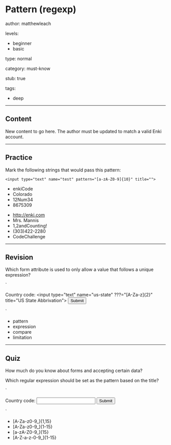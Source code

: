 # Pattern (regexp)
author: matthewleach

levels:
  - beginner
  - basic

type: normal

category: must-know

stub: true

tags:
  - deep


---
## Content

New content to go here. The author must be updated to match a valid Enki account.

---
## Practice

Mark the following strings that would pass this pattern: 

`<input type="text" name="test" pattern="[a-zA-Z0-9]{10}" title="">`

+ enkiCode
+ Colorado
+ 12Num34
+ 8675309
- http://enki.com
- Mrs. Mannis
- 1,2andCounting!
- (303)422-2280
- CodeChallenge

---
## Revision

Which form attribute is used to only allow a value that follows a unique expression?

`<form action="file.php">
 Country code: <input type="text" name="us-state" ???="[A-Za-z]{2}" title="US State Abbrivation">
 <input type="submit">
</form>`

* pattern
* expression
* compare
* limitation

---
## Quiz

How much do you know about forms and accepting certain data?

Which regular expression should be set as the pattern based on the title?

`<form action="file.php">
 Country code: <input type="text" name="username" pattern="???" title="Only letters (either case), all numbers, and the underscore; no more than 15 characters.">
 <input type="submit">
</form>`

* [A-Za-z0-9_]{1,15}
* [A-Za-z0-9_]{1-15}
* [a-zA-Z0-9_]{15}
* [A-Z-a-z-0-9_]{1-15}


